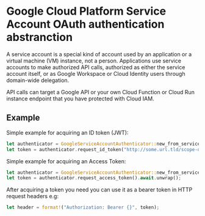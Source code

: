# Google Cloud Platform Service Account OAuth authentication abstranction

A service account is a special kind of account used by an application or a virtual machine (VM) instance, not a person. Applications use service accounts to make authorized API calls, authorized as either the service account itself, or as Google Workspace or Cloud Identity users through domain-wide delegation.

API calls can target a Google API or your own Cloud Function or Cloud Run instance endpoint that you have protected with Cloud IAM.

## Example

Simple example for acquiring an ID token (JWT):

```rust
let authenticator = GoogleServiceAccountAuthenticator::new_from_service_account_key_file(std::path::Path("key.json".to_string())).unwrap();
let token = authenticator.request_id_token("http://some.url.tld/scope-definition").await.unwrap();
```

Simple example for acquiring an Access Token:

```rust
let authenticator = GoogleServiceAccountAuthenticator::new_from_service_account_key_file(std::path::Path("key.json".to_string())).unwrap();
let token = authenticator.request_access_token().await.unwrap();
```

After acquiring a token you need you can use it as a bearer token in HTTP request headers e.g:

```rust
let header = format!("Authorization: Bearer {}", token);
```
